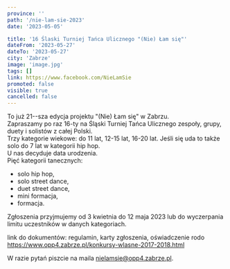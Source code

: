```yaml
---
province: ''
path: '/nie-lam-sie-2023'
date: '2023-05-05'

title: '16 Ślaski Turniej Tańca Ulicznego "(Nie) Łam się"'
dateFrom: '2023-05-27'
dateTo: '2023-05-27'
city: 'Zabrze'
image: 'image.jpg'
tags: []
link: https://www.facebook.com/NieLamSie
promoted: false
visible: true
cancelled: false
---
```

To już 21--sza edycja projektu "(Nie) Łam się" w Zabrzu. \
Zapraszamy po raz 16-ty na Śląski Turniej Tańca Ulicznego zespoły, grupy, duety i solistów z całej Polski. \
Trzy kategorie wiekowe: do 11 lat, 12-15 lat, 16-20 lat. Jeśli się uda to także solo do 7 lat w kategorii hip hop. \
U nas decyduje data urodzenia. \
Pięć kategorii tanecznych:
- solo hip hop,
- solo street dance,
- duet street dance,
- mini formacja,
- formacja.

Zgłoszenia przyjmujemy od 3 kwietnia do 12 maja 2023 lub do wyczerpania limitu uczestników w danych kategoriach.

link do dokumentów:
regulamin, karty zgłoszenia, oświadczenie rodo \
https://www.opp4.zabrze.pl/konkursy-wlasne-2017-2018.html

W razie pytań piszcie na maila nielamsie@opp4.zabrze.pl.
